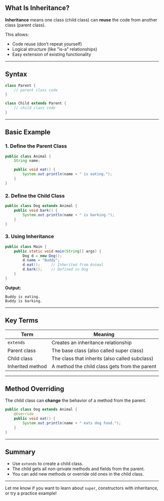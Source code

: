## What Is Inheritance?

**Inheritance** means one class (child class) can **reuse** the code from another class (parent class).

This allows:

* Code reuse (don’t repeat yourself)
* Logical structure (like "is-a" relationships)
* Easy extension of existing functionality

---

## Syntax

```java
class Parent {
    // parent class code
}

class Child extends Parent {
    // child class code
}
```

---

## Basic Example

### 1. Define the Parent Class

```java
public class Animal {
    String name;

    public void eat() {
        System.out.println(name + " is eating.");
    }
}
```

### 2. Define the Child Class

```java
public class Dog extends Animal {
    public void bark() {
        System.out.println(name + " is barking.");
    }
}
```

### 3. Using Inheritance

```java
public class Main {
    public static void main(String[] args) {
        Dog d = new Dog();
        d.name = "Buddy";
        d.eat();     // Inherited from Animal
        d.bark();    // Defined in Dog
    }
}
```

**Output:**

```
Buddy is eating.
Buddy is barking.
```

---

## Key Terms

| Term             | Meaning                                        |
| ---------------- | ---------------------------------------------- |
| `extends`        | Creates an inheritance relationship            |
| Parent class     | The base class (also called super class)       |
| Child class      | The class that inherits (also called subclass) |
| Inherited method | A method the child class gets from the parent  |

---

## Method Overriding

The child class can **change** the behavior of a method from the parent.

```java
public class Dog extends Animal {
    @Override
    public void eat() {
        System.out.println(name + " eats dog food.");
    }
}
```

---

## Summary

* Use `extends` to create a child class.
* The child gets all non-private methods and fields from the parent.
* You can add new methods or override old ones in the child class.

---

Let me know if you want to learn about `super`, constructors with inheritance, or try a practice example!
